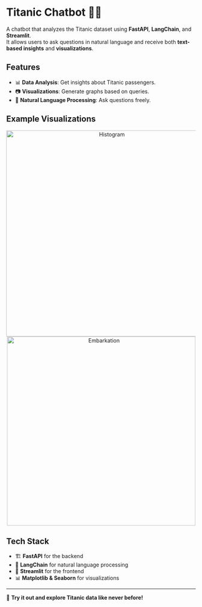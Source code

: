 # Titanic Chatbot 🚢🤖

A chatbot that analyzes the Titanic dataset using **FastAPI**, **LangChain**, and **Streamlit**.  
It allows users to ask questions in natural language and receive both **text-based insights** and **visualizations**.

## Features
- 📊 **Data Analysis**: Get insights about Titanic passengers.
- 📷 **Visualizations**: Generate graphs based on queries.
- 💬 **Natural Language Processing**: Ask questions freely.

## Example Visualizations  
<p align="center">
  <img width="546" alt="Histogram" src="https://github.com/user-attachments/assets/bf1e207f-1cc0-41f0-bbdc-7c928dad17f6" />
  <img width="501" alt="Embarkation" src="https://github.com/user-attachments/assets/fb7e4242-c4c6-421c-9839-1f527f73a455" />
</p>

## Tech Stack
- 🏗 **FastAPI** for the backend
- 🤖 **LangChain** for natural language processing
- 🎨 **Streamlit** for the frontend
- 📊 **Matplotlib & Seaborn** for visualizations

---
🚀 **Try it out and explore Titanic data like never before!**
